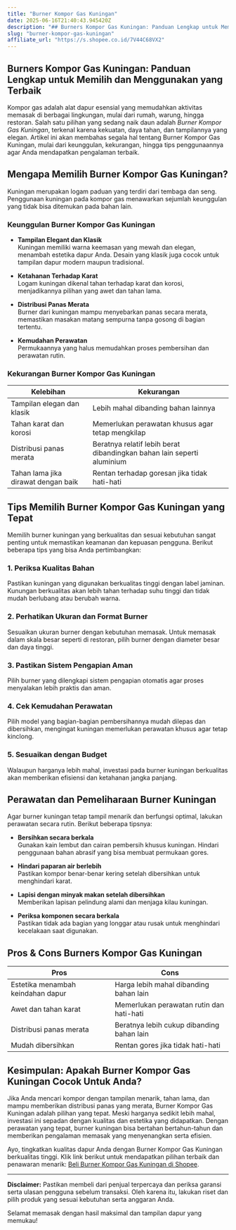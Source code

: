 ```yaml
---
title: "Burner Kompor Gas Kuningan"
date: 2025-06-16T21:40:43.945420Z
description: "## Burners Kompor Gas Kuningan: Panduan Lengkap untuk Memilih dan Menggunakan yang Terbaik..."
slug: "burner-kompor-gas-kuningan"
affiliate_url: "https://s.shopee.co.id/7V44C68VX2"
---
```

## Burners Kompor Gas Kuningan: Panduan Lengkap untuk Memilih dan Menggunakan yang Terbaik

Kompor gas adalah alat dapur esensial yang memudahkan aktivitas memasak di berbagai lingkungan, mulai dari rumah, warung, hingga restoran. Salah satu pilihan yang sedang naik daun adalah *Burner Kompor Gas Kuningan*, terkenal karena kekuatan, daya tahan, dan tampilannya yang elegan. Artikel ini akan membahas segala hal tentang Burner Kompor Gas Kuningan, mulai dari keunggulan, kekurangan, hingga tips penggunaannya agar Anda mendapatkan pengalaman terbaik.

## Mengapa Memilih Burner Kompor Gas Kuningan?

Kuningan merupakan logam paduan yang terdiri dari tembaga dan seng. Penggunaan kuningan pada kompor gas menawarkan sejumlah keunggulan yang tidak bisa ditemukan pada bahan lain.

### Keunggulan Burner Kompor Gas Kuningan

- **Tampilan Elegant dan Klasik**  
  Kuningan memiliki warna keemasan yang mewah dan elegan, menambah estetika dapur Anda. Desain yang klasik juga cocok untuk tampilan dapur modern maupun tradisional.

- **Ketahanan Terhadap Karat**  
  Logam kuningan dikenal tahan terhadap karat dan korosi, menjadikannya pilihan yang awet dan tahan lama.

- **Distribusi Panas Merata**  
  Burner dari kuningan mampu menyebarkan panas secara merata, memastikan masakan matang sempurna tanpa gosong di bagian tertentu.

- **Kemudahan Perawatan**  
  Permukaannya yang halus memudahkan proses pembersihan dan perawatan rutin.

### Kekurangan Burner Kompor Gas Kuningan

| Kelebihan | Kekurangan |
|------------|--------------|
| Tampilan elegan dan klasik | Lebih mahal dibanding bahan lainnya |
| Tahan karat dan korosi | Memerlukan perawatan khusus agar tetap mengkilap |
| Distribusi panas merata | Beratnya relatif lebih berat dibandingkan bahan lain seperti aluminium |
| Tahan lama jika dirawat dengan baik | Rentan terhadap goresan jika tidak hati-hati |

## Tips Memilih Burner Kompor Gas Kuningan yang Tepat

Memilih burner kuningan yang berkualitas dan sesuai kebutuhan sangat penting untuk memastikan keamanan dan kepuasan pengguna. Berikut beberapa tips yang bisa Anda pertimbangkan:

### 1. Periksa Kualitas Bahan

Pastikan kuningan yang digunakan berkualitas tinggi dengan label jaminan. Kunungan berkualitas akan lebih tahan terhadap suhu tinggi dan tidak mudah berlubang atau berubah warna.

### 2. Perhatikan Ukuran dan Format Burner

Sesuaikan ukuran burner dengan kebutuhan memasak. Untuk memasak dalam skala besar seperti di restoran, pilih burner dengan diameter besar dan daya tinggi.

### 3. Pastikan Sistem Pengapian Aman

Pilih burner yang dilengkapi sistem pengapian otomatis agar proses menyalakan lebih praktis dan aman.

### 4. Cek Kemudahan Perawatan

Pilih model yang bagian-bagian pembersihannya mudah dilepas dan dibersihkan, mengingat kuningan memerlukan perawatan khusus agar tetap kinclong.

### 5. Sesuaikan dengan Budget

Walaupun harganya lebih mahal, investasi pada burner kuningan berkualitas akan memberikan efisiensi dan ketahanan jangka panjang.

## Perawatan dan Pemeliharaan Burner Kuningan

Agar burner kuningan tetap tampil menarik dan berfungsi optimal, lakukan perawatan secara rutin. Berikut beberapa tipsnya:

- **Bersihkan secara berkala**  
  Gunakan kain lembut dan cairan pembersih khusus kuningan. Hindari penggunaan bahan abrasif yang bisa membuat permukaan gores.

- **Hindari paparan air berlebih**  
  Pastikan kompor benar-benar kering setelah dibersihkan untuk menghindari karat.

- **Lapisi dengan minyak makan setelah dibersihkan**  
  Memberikan lapisan pelindung alami dan menjaga kilau kuningan.

- **Periksa komponen secara berkala**  
  Pastikan tidak ada bagian yang longgar atau rusak untuk menghindari kecelakaan saat digunakan.

## Pros & Cons Burners Kompor Gas Kuningan

| **Pros** | **Cons** |
|------------|--------------|
| Estetika menambah keindahan dapur | Harga lebih mahal dibanding bahan lain |
| Awet dan tahan karat | Memerlukan perawatan rutin dan hati-hati |
| Distribusi panas merata | Beratnya lebih cukup dibanding bahan lain |
| Mudah dibersihkan | Rentan gores jika tidak hati-hati |

## Kesimpulan: Apakah Burner Kompor Gas Kuningan Cocok Untuk Anda?

Jika Anda mencari kompor dengan tampilan menarik, tahan lama, dan mampu memberikan distribusi panas yang merata, Burner Kompor Gas Kuningan adalah pilihan yang tepat. Meski harganya sedikit lebih mahal, investasi ini sepadan dengan kualitas dan estetika yang didapatkan. Dengan perawatan yang tepat, burner kuningan bisa bertahan bertahun-tahun dan memberikan pengalaman memasak yang menyenangkan serta efisien.

Ayo, tingkatkan kualitas dapur Anda dengan Burner Kompor Gas Kuningan berkualitas tinggi. Klik link berikut untuk mendapatkan pilihan terbaik dan penawaran menarik: [Beli Burner Kompor Gas Kuningan di Shopee](https://s.shopee.co.id/7V44C68VX2).

---

**Disclaimer:** Pastikan membeli dari penjual terpercaya dan periksa garansi serta ulasan pengguna sebelum transaksi. Oleh karena itu, lakukan riset dan pilih produk yang sesuai kebutuhan serta anggaran Anda.

Selamat memasak dengan hasil maksimal dan tampilan dapur yang memukau!